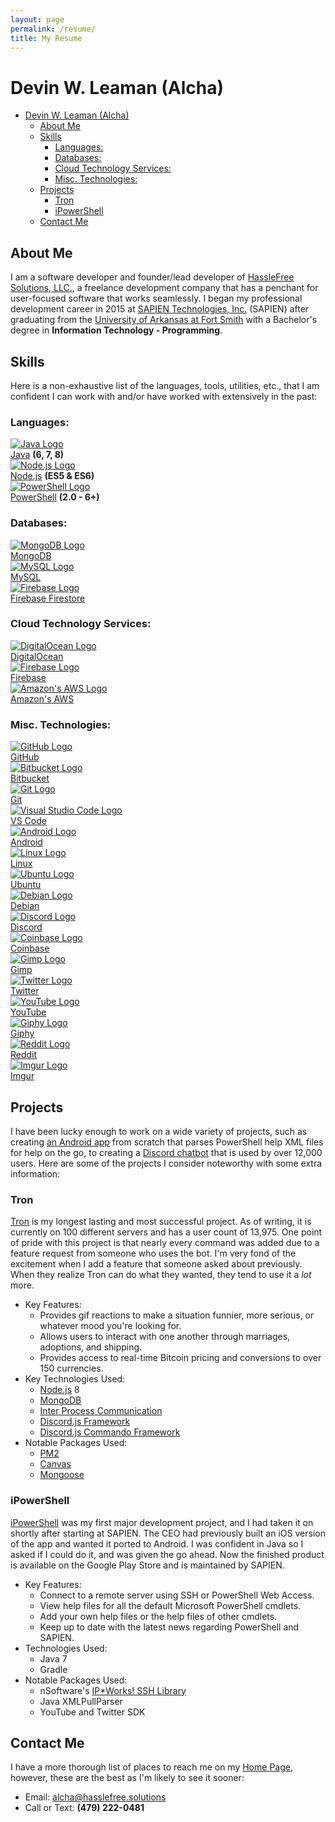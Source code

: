 ```yaml
---
layout: page
permalink: /resume/
title: My Resume
---
```


# Devin W. Leaman (Alcha)

- [Devin W. Leaman (Alcha)](#devin-w-leaman-alcha)
  - [About Me](#about-me)
  - [Skills](#skills)
    - [Languages:](#languages)
    - [Databases:](#databases)
    - [Cloud Technology Services:](#cloud-technology-services)
    - [Misc. Technologies:](#misc-technologies)
  - [Projects](#projects)
    - [Tron](#tron)
    - [iPowerShell](#ipowershell)
  - [Contact Me](#contact-me)

## About Me

I am a software developer and founder/lead developer of [HassleFree Solutions, LLC.][01], a freelance development company that has a penchant for user-focused software that works seamlessly. I began my professional development career in 2015 at [SAPIEN Technologies, Inc.][02] (SAPIEN) after graduating from the [University of Arkansas at Fort Smith][00] with a Bachelor's degree in **Information Technology - Programming**. 

## Skills

Here is a non-exhaustive list of the languages, tools, utilities, etc., that I am confident I can work with and/or have worked with extensively in the past:

### Languages:
<div id="skillContainer">
  <div class="skill">
    <a href="https://openjdk.java.net/" target="_blank">
      <img alt="Java Logo" src="/assets/img/java.svg" />
    </a>
    <div class="skillName">
      <a href="https://openjdk.java.net/" target="_blank">Java</a> <b>(6, 7, 8)</b>
    </div>
  </div>

  <div class="skill">
    <a href="https://nodejs.org/en/" target="_blank">
      <img alt="Node.js Logo" src="/assets/img/nodejs.svg" />
    </a>
    <div class="skillName">
      <a href="https://nodejs.org/en/" target="_blank">Node.js</a> <b>(ES5 & ES6)</b>
    </div>
  </div>

  <div class="skill">
    <a href="https://github.com/PowerShell/PowerShell" target="_blank">
      <img alt="PowerShell Logo" src="/assets/img/powershell.svg" />
    </a>
    <div class="skillName">
      <a href="https://github.com/PowerShell/PowerShell" target="_blank">PowerShell</a> <b>(2.0 - 6+)</b>
    </div>
  </div>
</div>

### Databases:
<div id="skillContainer">
  <div class="skill">
    <a href="https://www.mongodb.com/" target="_blank">
      <img alt="MongoDB Logo" src="/assets/img/mongodb.svg" />
    </a>
    <div class="skillName">
      <a href="https://www.mongodb.com/" target="_blank">MongoDB</a>
    </div>
  </div>

  <div class="skill">
    <a href="https://www.mysql.com/" target="_blank">
      <img alt="MySQL Logo" src="/assets/img/mysql.svg" />
    </a>
    <div class="skillName">
      <a href="https://www.mysql.com/" target="_blank">MySQL</a>
    </div>
  </div>

  <div class="skill">
    <a href="https://firebase.google.com/docs/firestore/" target="_blank">
      <img alt="Firebase Logo" src="/assets/img/firebase.svg" />
    </a>
    <div class="skillName">
      <a href="https://firebase.google.com/docs/firestore/" target="_blank">Firebase Firestore</a>
    </div>
  </div>
</div>

### Cloud Technology Services:
<div id="skillContainer">
  <div class="skill">
    <a href="https://www.digitalocean.com/" target="_blank">
      <img alt="DigitalOcean Logo" src="/assets/img/digitalocean.svg" />
    </a>
    <div class="skillName">
      <a href="https://www.digitalocean.com/" target="_blank">DigitalOcean</a>
    </div>
  </div>

  <div class="skill">
    <a href="https://firebase.google.com/" target="_blank">
      <img alt="Firebase Logo" src="/assets/img/firebase.svg" />
    </a>
    <div class="skillName">
      <a href="https://firebase.google.com/" target="_blank">Firebase</a>
    </div>
  </div>

  <div class="skill">
    <a href="https://aws.amazon.com/" target="_blank">
      <img alt="Amazon's AWS Logo" src="/assets/img/aws.svg" />
    </a>
    <div class="skillName">
      <a href="https://aws.amazon.com/" target="_blank">Amazon's AWS</a>
    </div>
  </div>
</div>

### Misc. Technologies:
<div id="skillContainer">
  <div class="miscSkill">
    <a href="https://github.com/Alcha" target="_blank">
      <img alt="GitHub Logo" src="/assets/img/github.svg" />
    </a>
    <div class="skillName">
      <a href="https://github.com/Alcha" target="_blank">GitHub</a>
    </div>
  </div>
  
  <div class="miscSkill">
    <a href="https://bitbucket.org/4lch4/" target="_blank">
      <img alt="Bitbucket Logo" src="/assets/img/bitbucket.svg" />
    </a>
    <div class="skillName">
      <a href="https://bitbucket.org/4lch4/" target="_blank">Bitbucket</a>
    </div>
  </div>
  
  <div class="miscSkill">
    <a href="https://git-scm.com/" target="_blank">
      <img alt="Git Logo" src="/assets/img/git.svg" />
    </a>
    <div class="skillName">
      <a href="https://git-scm.com/" target="_blank">Git</a>
    </div>
  </div>

  <div class="miscSkill">
    <a href="https://code.visualstudio.com/docs/extensions/overview" target="_blank">
      <img alt="Visual Studio Code Logo" src="/assets/img/vscode.svg" />
    </a>
    <div class="skillName">
      <a href="https://code.visualstudio.com/docs/extensions/overview" target="_blank">VS Code</a>
    </div>
  </div>

  <div class="miscSkill">
    <a href="https://developer.android.com/" target="_blank">
      <img alt="Android Logo" src="/assets/img/android.svg" />
    </a>
    <div class="skillName">
      <a href="https://developer.android.com/" target="_blank">Android</a>
    </div>
  </div>

  <div class="miscSkill">
    <a href="https://www.linux.org/" target="_blank">
      <img alt="Linux Logo" src="/assets/img/linux.svg" />
    </a>
    <div class="skillName">
      <a href="https://www.linux.org/" target="_blank">Linux</a>
    </div>
  </div>

  <div class="miscSkill">
    <a href="https://www.ubuntu.com/" target="_blank">
      <img alt="Ubuntu Logo" src="/assets/img/ubuntu.svg" />
    </a>
    <div class="skillName">
      <a href="https://www.ubuntu.com/" target="_blank">Ubuntu</a>
    </div>
  </div>

  <div class="miscSkill">
    <a href="https://www.debian.org/" target="_blank">
      <img alt="Debian Logo" src="/assets/img/debian.svg" />
    </a>
    <div class="skillName">
      <a href="https://www.debian.org/" target="_blank">Debian</a>
    </div>
  </div>
</div>

<div id="skillContainer">
  <div class="miscSkill">
    <a href="https://discordapp.com/developers/docs/intro" target="_blank">
      <img alt="Discord Logo" src="/assets/img/discord.svg" />
    </a>
    <div class="skillName">
      <a href="https://discordapp.com/developers/docs/intro" target="_blank">Discord</a>
    </div>
  </div>
  
  <div class="miscSkill">
    <a href="https://developers.coinbase.com/" target="_blank">
      <img alt="Coinbase Logo" src="/assets/img/coinbase.png" />
    </a>
    <div class="skillName">
      <a href="https://developers.coinbase.com/" target="_blank">Coinbase</a>
    </div>
  </div>

  <div class="miscSkill">
    <a href="https://www.gimp.org/" target="_blank">
      <img alt="Gimp Logo" src="/assets/img/gimp.svg" />
    </a>
    <div class="skillName">
      <a href="https://www.gimp.org/" target="_blank">Gimp</a>
    </div>
  </div>

  <div class="miscSkill">
    <a href="https://developer.twitter.com/" target="_blank">
      <img alt="Twitter Logo" src="/assets/img/twitter.svg" />
    </a>
    <div class="skillName">
      <a href="https://developer.twitter.com/" target="_blank">Twitter</a>
    </div>
  </div>

  <div class="miscSkill">
    <a href="https://developers.google.com/youtube/" target="_blank">
      <img alt="YouTube Logo" src="/assets/img/youtube.svg" />
    </a>
    <div class="skillName">
      <a href="https://developers.google.com/youtube/" target="_blank">YouTube</a>
    </div>
  </div>

  <div class="miscSkill">
    <a href="https://developers.giphy.com/" target="_blank">
      <img alt="Giphy Logo" src="/assets/img/giphy.svg" />
    </a>
    <div class="skillName">
      <a href="https://developers.giphy.com/" target="_blank">Giphy</a>
    </div>
  </div>

  <div class="miscSkill">
    <a href="https://www.reddit.com/dev/api/" target="_blank">
      <img alt="Reddit Logo" src="/assets/img/reddit.svg" />
    </a>
    <div class="skillName">
      <a href="https://www.reddit.com/dev/api/" target="_blank">Reddit</a>
    </div>
  </div>

  <div class="miscSkill">
    <a href="https://apidocs.imgur.com/" target="_blank">
      <img alt="Imgur Logo" src="/assets/img/imgur.svg" />
    </a>
    <div class="skillName">
      <a href="https://apidocs.imgur.com/" target="_blank">Imgur</a>
    </div>
  </div>
</div>

## Projects

I have been lucky enough to work on a wide variety of projects, such as creating [an Android app][21] from scratch that parses PowerShell help XML files for help on the go, to creating a [Discord chatbot][20] that is used by over 12,000 users. Here are some of the projects I consider noteworthy with some extra information:

### Tron

[Tron][20] is my longest lasting and most successful project. As of writing, it is currently on 100 different servers and has a user count of 13,975. One point of pride with this project is that nearly every command was added due to a feature request from someone who uses the bot. I'm very fond of the excitement when I add a feature that someone asked about previously. When they realize Tron can do what they wanted, they tend to use it a _lot_ more.

- Key Features:
  - Provides gif reactions to make a situation funnier, more serious, or whatever mood you're looking for.
  - Allows users to interact with one another through marriages, adoptions, and shipping.
  - Provides access to real-time Bitcoin pricing and conversions to over 150 currencies.
- Key Technologies Used:
  - [Node.js][18] 8
  - [MongoDB][13]
  - [Inter Process Communication][27]
  - [Discord.js Framework][23]
  - [Discord.js Commando Framework][22]
- Notable Packages Used:
  - [PM2][24]
  - [Canvas][25]
  - [Mongoose][26]

### iPowerShell

[iPowerShell][21] was my first major development project, and I had taken it on shortly after starting at SAPIEN. The CEO had previously built an iOS version of the app and wanted it ported to Android. I was confident in Java so I asked if I could do it, and was given the go ahead. Now the finished product is available on the Google Play Store and is maintained by SAPIEN.

- Key Features:
  - Connect to a remote server using SSH or PowerShell Web Access.
  - View help files for all the default Microsoft PowerShell cmdlets.
  - Add your own help files or the help files of other cmdlets.
  - Keep up to date with the latest news regarding PowerShell and SAPIEN.
- Technologies Used:
  - Java 7
  - Gradle
- Notable Packages Used:
  - nSoftware's [IP*Works! SSH Library][28]
  - Java XMLPullParser
  - YouTube and Twitter SDK

## Contact Me

I have a more thorough list of places to reach me on my [Home Page][14], however, these are the best as I'm likely to see it sooner:

- Email: [alcha@hasslefree.solutions][16]
- Call or Text: **(479) 222-0481**

[00]: https://uafs.edu/
[01]: https://hasslefree.solutions
[02]: https://www.sapien.com
[03]: https://developer.twitter.com/
[04]: https://developers.google.com/youtube/
[05]: https://apidocs.imgur.com/
[06]: https://developers.giphy.com/
[07]: https://www.reddit.com/dev/api/
[08]: https://firebase.google.com/
[09]: https://aws.amazon.com/
[10]: https://www.digitalocean.com/
[11]: https://firebase.google.com/docs/firestore/
[12]: https://www.mysql.com/
[13]: https://www.mongodb.com/
[14]: /index
[15]: mailto:dleaman212@gmail.com
[16]: mailto:alcha@hasslefree.solutions
[17]: https://openjdk.java.net/
[18]: https://nodejs.org/en/
[19]: https://github.com/PowerShell/PowerShell
[20]: https://github.com/HF-Solutions/Tron
[21]: https://play.google.com/store/apps/details?id=com.sapien.ipowershellandroid
[22]: https://github.com/discordjs/Commando
[23]: https://github.com/discordjs/discord.js/
[24]: https://github.com/Unitech/pm2
[25]: https://github.com/Automattic/node-canvas
[26]: https://github.com/Automattic/mongoose
[27]: https://github.com/RIAEvangelist/node-ipc
[28]: https://www.nsoftware.com/ipworks/ssh/